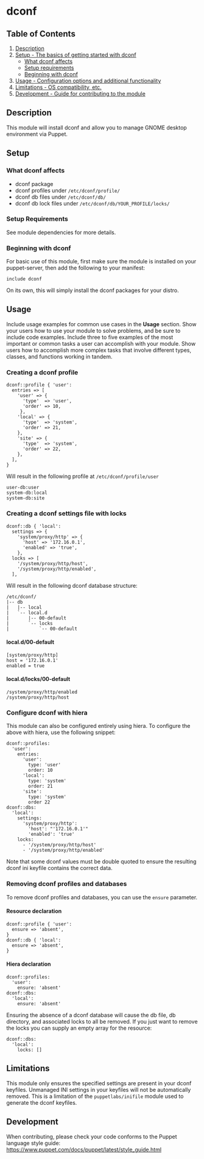 # dconf
## Table of Contents

1. [Description](#description)
1. [Setup - The basics of getting started with dconf](#setup)
    * [What dconf affects](#what-dconf-affects)
    * [Setup requirements](#setup-requirements)
    * [Beginning with dconf](#beginning-with-dconf)
1. [Usage - Configuration options and additional functionality](#usage)
1. [Limitations - OS compatibility, etc.](#limitations)
1. [Development - Guide for contributing to the module](#development)

## Description

This module will install dconf and allow you to manage GNOME desktop environment via Puppet.

## Setup

### What dconf affects

- dconf package
- dconf profiles under `/etc/dconf/profile/`
- dconf db files under `/etc/dconf/db/`
- dconf db lock files under `/etc/dconf/db/YOUR_PROFILE/locks/`

### Setup Requirements

See module dependencies for more details.

### Beginning with dconf

For basic use of this module, first make sure the module is installed on your puppet-server, then add the following to your manifest:
```
include dconf
```
On its own, this will simply install the dconf packages for your distro.

## Usage

Include usage examples for common use cases in the **Usage** section. Show your
users how to use your module to solve problems, and be sure to include code
examples. Include three to five examples of the most important or common tasks a
user can accomplish with your module. Show users how to accomplish more complex
tasks that involve different types, classes, and functions working in tandem.
### Creating a dconf profile
```
dconf::profile { 'user':
  entries => [
    'user' => {
      'type'  => 'user',
      'order' => 10,
     },
    'local' => {
      'type'  => 'system',
      'order' => 21,
    },
    'site' => {
      'type'  => 'system',
      'order' => 22,
    },
  ],
}
```
Will result in the following profile at `/etc/dconf/profile/user`
```
user-db:user
system-db:local
system-db:site
```
### Creating a dconf settings file with locks
```
dconf::db { 'local':
  settings => {
    'system/proxy/http' => {
      'host' => '172.16.0.1',
      'enabled' => 'true',
    },
  locks => [
    '/system/proxy/http/host',
    '/system/proxy/http/enabled',
  ],
```
Will result in the following dconf database structure:
```
/etc/dconf/
|-- db
|   |-- local
|   `-- local.d
|       |-- 00-default
|       `-- locks
|           `-- 00-default
```
#### local.d/00-default
```
[system/proxy/http]
host = '172.16.0.1'
enabled = true
```
#### local.d/locks/00-default
```
/system/proxy/http/enabled
/system/proxy/http/host
```
### Configure dconf with hiera
This module can also be configured entirely using hiera.
To configure the above with hiera, use the following snippet:
```
dconf::profiles:
  'user':
    entries:
      'user':
        type: 'user'
        order: 10
      'local':
        type: 'system'
        order: 21
      'site':
        type: 'system'
        order 22
dconf::dbs:
  'local':
    settings:
      'system/proxy/http':
        'host': "'172.16.0.1'"
        'enabled': 'true'
    locks:
      - '/system/proxy/http/host'
      - '/system/proxy/http/enabled'

```
Note that some dconf values must be double quoted to ensure the resulting dconf ini keyfile contains the correct data.

### Removing dconf profiles and databases
To remove dconf profiles and databases, you can use the `ensure` parameter.
#### Resource declaration
```
dconf::profile { 'user':
  ensure => 'absent',
}
dconf::db { 'local':
  ensure => 'absent',
}
```
#### Hiera declaration
```
dconf::profiles:
  'user':
    ensure: 'absent'
dconf::dbs:
  'local':
    ensure: 'absent'
```
Ensuring the absence of a dconf database will cause the db file, db directory, and associated locks to all be removed. If you just want to remove the locks you can supply an empty array for the resource:
```
dconf::dbs:
  'local':
    locks: []
```
## Limitations

This module only ensures the specified settings are present in your dconf keyfiles. Unmanaged INI settings in your keyfiles will not be automatically removed.
This is a limitation of the `puppetlabs/inifile` module used to generate the dconf keyfiles.

## Development

When contributing, please check your code conforms to the Puppet language style guide: https://www.puppet.com/docs/puppet/latest/style_guide.html

[1]: https://puppet.com/docs/pdk/latest/pdk_generating_modules.html
[2]: https://puppet.com/docs/puppet/latest/puppet_strings.html
[3]: https://puppet.com/docs/puppet/latest/puppet_strings_style.html

